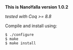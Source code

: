 **This is NanoYalla version 1.0.2**

*tested with Coq >= 8.8*

Compile and install using:

    $ ./configure
    $ make
    $ make install
